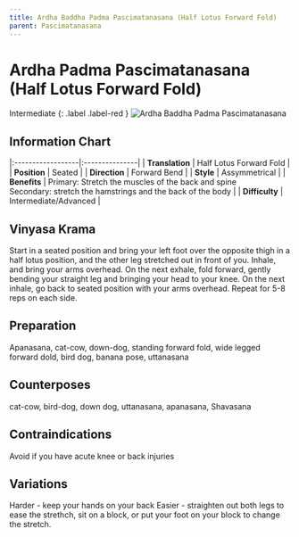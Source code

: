 ```yaml
---
title: Ardha Baddha Padma Pascimatanasana (Half Lotus Forward Fold)
parent: Pascimatanasana
---
```


# Ardha Padma Pascimatanasana (Half Lotus Forward Fold)
Intermediate
{: .label .label-red }
![Ardha Baddha Padma Pascimatanasana](/yoga/assets/images/fb/ardha-baddha-padma-pascimatanasana.png)
## Information Chart

|:------------------|:---------------|
| **Translation**       | Half Lotus Forward Fold  |
| **Position**          | Seated  |
| **Direction**         | Forward Bend   |
| **Style**             | Assymmetrical   |
| **Benefits**          | Primary: Stretch the muscles of the back and spine <br> Secondary: stretch the hamstrings and the back of the body   |
| **Difficulty**  |  Intermediate/Advanced                                      | 

## Vinyasa Krama 
Start in a seated position and bring your left foot over the opposite thigh in a half lotus position, and the other leg stretched out in front of you. Inhale, and bring your arms overhead. On the next exhale, fold forward, gently bending your straight leg and bringing your head to your knee. On the next inhale, go back to seated position with your arms overhead. Repeat for 5-8 reps on each side. 

## Preparation 
Apanasana, cat-cow, down-dog, standing forward fold, wide legged forward dold, bird dog, banana pose, uttanasana

## Counterposes
cat-cow, bird-dog, down dog, uttanasana, apanasana, Shavasana

## Contraindications
Avoid if you have acute knee or back injuries

## Variations
Harder - keep your hands on your back
Easier - straighten out both legs to ease the strethch, sit on a block, or put your foot on your block to change the stretch. 

